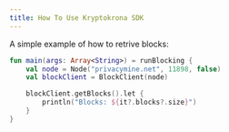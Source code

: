 ```yaml
---
title: How To Use Kryptokrona SDK
---
```


A simple example of how to retrive blocks:

```kotlin
fun main(args: Array<String>) = runBlocking {
    val node = Node("privacymine.net", 11898, false)
    val blockClient = BlockClient(node)

    blockClient.getBlocks().let {
        println("Blocks: ${it?.blocks?.size}")
    }
}
```